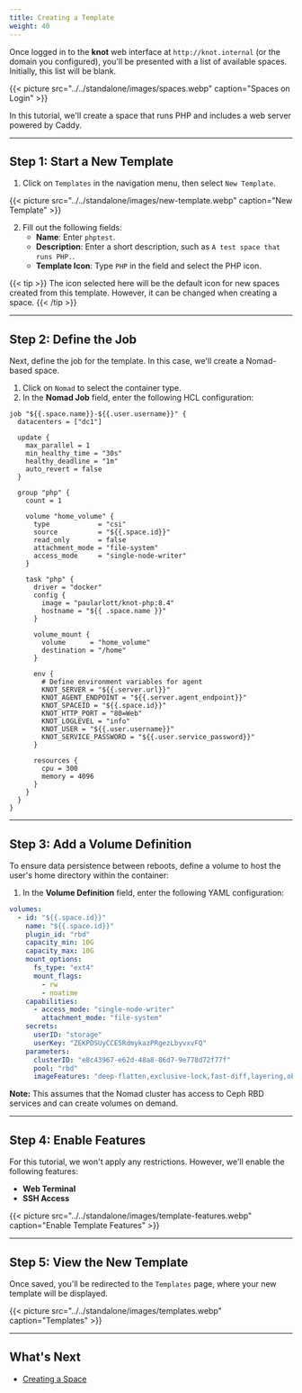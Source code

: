 ```yaml
---
title: Creating a Template
weight: 40
---
```


Once logged in to the **knot** web interface at `http://knot.internal` (or the domain you configured), you'll be presented with a list of available spaces. Initially, this list will be blank.

{{< picture src="../../standalone/images/spaces.webp" caption="Spaces on Login" >}}

In this tutorial, we'll create a space that runs PHP and includes a web server powered by Caddy.

---

## Step 1: Start a New Template

1. Click on `Templates` in the navigation menu, then select `New Template`.

{{< picture src="../../standalone/images/new-template.webp" caption="New Template" >}}

2. Fill out the following fields:
   - **Name**: Enter `phptest`.
   - **Description**: Enter a short description, such as `A test space that runs PHP.`.
   - **Template Icon**: Type `PHP` in the field and select the PHP icon.

{{< tip >}}
The icon selected here will be the default icon for new spaces created from this template. However, it can be changed when creating a space.
{{< /tip >}}

---

## Step 2: Define the Job

Next, define the job for the template. In this case, we'll create a Nomad-based space.

1. Click on `Nomad` to select the container type.
2. In the **Nomad Job** field, enter the following HCL configuration:

```hcl
job "${{.space.name}}-${{.user.username}}" {
  datacenters = ["dc1"]

  update {
    max_parallel = 1
    min_healthy_time = "30s"
    healthy_deadline = "1m"
    auto_revert = false
  }

  group "php" {
    count = 1

    volume "home_volume" {
      type            = "csi"
      source          = "${{.space.id}}"
      read_only       = false
      attachment_mode = "file-system"
      access_mode     = "single-node-writer"
    }

    task "php" {
      driver = "docker"
      config {
        image = "paularlott/knot-php:8.4"
        hostname = "${{ .space.name }}"
      }

      volume_mount {
        volume      = "home_volume"
        destination = "/home"
      }

      env {
        # Define environment variables for agent
        KNOT_SERVER = "${{.server.url}}"
        KNOT_AGENT_ENDPOINT = "${{.server.agent_endpoint}}"
        KNOT_SPACEID = "${{.space.id}}"
        KNOT_HTTP_PORT = "80=Web"
        KNOT_LOGLEVEL = "info"
        KNOT_USER = "${{.user.username}}"
        KNOT_SERVICE_PASSWORD = "${{.user.service_password}}"
      }

      resources {
        cpu = 300
        memory = 4096
      }
    }
  }
}
```

---

## Step 3: Add a Volume Definition

To ensure data persistence between reboots, define a volume to host the user's home directory within the container:

1. In the **Volume Definition** field, enter the following YAML configuration:

```yaml
volumes:
  - id: "${{.space.id}}"
    name: "${{.space.id}}"
    plugin_id: "rbd"
    capacity_min: 10G
    capacity_max: 10G
    mount_options:
      fs_type: "ext4"
      mount_flags:
        - rw
        - noatime
    capabilities:
      - access_mode: "single-node-writer"
        attachment_mode: "file-system"
    secrets:
      userID: "storage"
      userKey: "ZEKPDSUyCCE5RdmykazPRgezLbyvxvFQ"
    parameters:
      clusterID: "e8c43967-e62d-48a8-86d7-9e778d72f77f"
      pool: "rbd"
      imageFeatures: "deep-flatten,exclusive-lock,fast-diff,layering,object-map"
```

**Note:** This assumes that the Nomad cluster has access to Ceph RBD services and can create volumes on demand.

---

## Step 4: Enable Features

For this tutorial, we won't apply any restrictions. However, we'll enable the following features:

- **Web Terminal**
- **SSH Access**

{{< picture src="../../standalone/images/template-features.webp" caption="Enable Template Features" >}}

---

## Step 5: View the New Template

Once saved, you'll be redirected to the `Templates` page, where your new template will be displayed.

{{< picture src="../../standalone/images/templates.webp" caption="Templates" >}}

---

## What's Next

- [Creating a Space](../creating-a-space)
